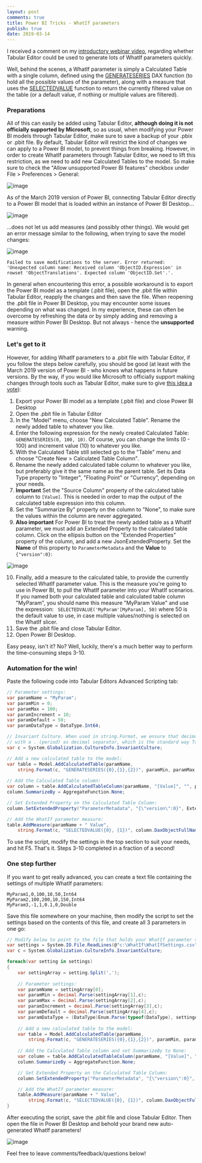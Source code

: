 ```yaml
---
layout: post
comments: true
title: Power BI Tricks - WhatIf parameters
publish: true
date: 2019-03-14
---
```


I received a comment on my [introductory webinar video](https://www.youtube.com/watch?v=HQf55BGUJmk), regarding whether Tabular Editor could be used to generate lots of WhatIf parameters quickly.

Well, behind the scenes, a WhatIf parameter is simply a Calculated Table with a single column, defined using the [GENERATESERIES](https://dax.guide/generateseries) DAX function (to hold all the possible values of the parameter), along with a measure that uses the [SELECTEDVALUE](https://dax.guide/selectedvalue) function to return the currently filtered value on the table (or a default value, if nothing or multiple values are filtered).

### Preparations
All of this can easily be added using Tabular Editor, **although doing it is not officially supported by Microsoft**, so as usual, when modifying your Power BI models through Tabular Editor, make sure to save a backup of your .pbix or .pbit file. By default, Tabular Editor will restrict the kind of changes we can apply to a Power BI model, to prevent things from breaking. However, in order to create WhatIf parameters through Tabular Editor, we need to lift this restriction, as we need to add new Calculated Tables to the model. So make sure to check the "Allow unsupported Power BI features" checkbox under File > Preferences > General:

![image](https://user-images.githubusercontent.com/8976200/54387325-5fa47780-469b-11e9-8071-d766c3a4fd69.png)

As of the March 2019 version of Power BI, connecting Tabular Editor directly to a Power BI model that is loaded within an instance of Power BI Desktop...

![image](https://user-images.githubusercontent.com/8976200/54386273-dee47c00-4698-11e9-9a99-3941f8fab9f2.png)

...does not let us add measures (and possibly other things). We would get an error message similar to the following, when trying to save the model changes:

![image](https://user-images.githubusercontent.com/8976200/54387614-26203c00-469c-11e9-8bb5-ef27915e206c.png)

`Failed to save modifications to the server. Error returned: 'Unexpected column name: Received column 'ObjectID.Expression' in rowset 'ObjectTranslations'. Expected column 'ObjectID.Set'.'.
`

In general when encountering this error, a possible workaround is to export the Power BI model as a template (.pbit file), open the .pbit file within Tabular Editor, reapply the changes and then save the file. When reopening the .pbit file in Power BI Desktop, you may encounter some issues depending on what was changed. In my experience, these can often be overcome by refreshing the data or by simply adding and removing a measure within Power BI Desktop. But not always - hence the **unsupported** warning.

### Let's get to it
However, for adding WhatIf parameters to a .pbit file with Tabular Editor, if you follow the steps below carefully, you should be good (at least with the March 2019 version of Power BI - who knows what happens in future versions. By the way, if you would like Microsoft to officially support making changes through tools such as Tabular Editor, make sure to give [this idea a vote](https://ideas.powerbi.com/forums/265200-power-bi-ideas/suggestions/7345565-power-bi-designer-api)):

1. Export your Power BI model as a template (.pbit file) and close Power BI Desktop
2. Open the .pbit file in Tabular Editor
3. In the "Model" menu, choose "New Calculated Table". Rename the newly added table to whatever you like.
4. Enter the following expression for the newly created Calculated Table: `GENERATESERIES(0, 100, 10)`. Of course, you can change the limits (0 - 100) and increment value (10) to whatever you like.
5. With the Calculated Table still selected go to the "Table" menu and choose "Create New > Calculated Table Column".
6. Rename the newly added calculated table column to whatever you like, but preferably give it the same name as the parent table. Set its Data Type property to "Integer", "Floating Point" or "Currency", depending on your needs.
7. **Important** Set the "Source Column" property of the calculated table column to `[Value]`. This is needed in order to map the output of the calculated table expression into this column.
8. Set the "Summarize By" property on the column to "None", to make sure the values within the column are never aggregated.
9. **Also important** For Power BI to treat the newly added table as a WhatIf parameter, we must add an Extended Property to the calculated table column. Click on the ellipsis button on the "Extended Properties" property of the column, and add a new JsonExtendedProperty. Set the **Name** of this property to `ParameterMetadata` and the **Value** to `{"version":0}`:

 ![image](https://user-images.githubusercontent.com/8976200/54392008-caa77b80-46a6-11e9-956a-e6993fdeaa89.png)

10. Finally, add a measure to the calculated table, to provide the currently selected WhatIf parameter value. This is the measure you're going to use in Power BI, to pull the WhatIf parameter into your WhatIf scenarios. If you named both your calculated table and calculated table column "MyParam", you should name this measure "MyParam Value" and use the expression: `
SELECTEDVALUE('MyParam'[MyParam], 50)` where 50 is the default value to use, in case multiple values/nothing is selected on the WhatIf slicer.
11. Save the .pbit file and close Tabular Editor.
12. Open Power BI Desktop.

Easy peasy, isn't it? No? Well, luckily, there's a much better way to perform the time-consuming steps 3-10.

### Automation for the win!
Paste the following code into Tabular Editors Advanced Scripting tab:

```csharp
// Parameter settings:
var paramName = "MyParam";
var paramMin = 0;
var paramMax = 100;
var paramIncrement = 10;
var paramDefault = 50;
var paramDataType = DataType.Int64;

// Invariant Culture. When used in string.Format, we ensure that decimal numbers are formatted
// with a . (period) as decimal separator, which is the standard way Tabular Editor writes DAX:
var c = System.Globalization.CultureInfo.InvariantCulture; 

// Add a new calculated table to the model:
var table = Model.AddCalculatedTable(paramName, 
    string.Format(c, "GENERATESERIES({0},{1},{2})", paramMin, paramMax, paramIncrement));
    
// Add the Calculated Table column:
var column = table.AddCalculatedTableColumn(paramName, "[Value]", "", paramDataType);
column.SummarizeBy = AggregateFunction.None;

// Set Extended Property on the Calculated Table Column:
column.SetExtendedProperty("ParameterMetadata", "{\"version\":0}", ExtendedPropertyType.Json);

// Add the WhatIf parameter measure:
table.AddMeasure(paramName + " Value", 
    string.Format(c, "SELECTEDVALUE({0}, {1})", column.DaxObjectFullName, paramDefault));
```

To use the script, modify the settings in the top section to suit your needs, and hit F5. That's it. Steps 3-10 completed in a fraction of a second!

### One step further
If you want to get really advanced, you can create a text file containing the settings of multiple WhatIf parameters:

```
MyParam1,0,100,10,50,Int64
MyParam2,100,200,10,150,Int64
MyParam3,-1,1,0.1,0,Double
```

Save this file somewhere on your machine, then modify the script to set the settings based on the contents of this file, and create all 3 parameters in one go:

```csharp
// Modify below to point to the file that holds your WhatIf parameter settings:
var settings = System.IO.File.ReadLines(@"c:\WhatIf\WhatIfSettings.csv");
var c = System.Globalization.CultureInfo.InvariantCulture;

foreach(var setting in settings)
{
    var settingArray = setting.Split(',');
    
    // Parameter settings:
    var paramName = settingArray[0];
    var paramMin = decimal.Parse(settingArray[1],c);
    var paramMax = decimal.Parse(settingArray[2],c);
    var paramIncrement = decimal.Parse(settingArray[3],c);
    var paramDefault = decimal.Parse(settingArray[4],c);
    var paramDataType = (DataType)Enum.Parse(typeof(DataType), settingArray[5]);
    
    // Add a new calculated table to the model:
    var table = Model.AddCalculatedTable(paramName, 
        string.Format(c, "GENERATESERIES({0},{1},{2})", paramMin, paramMax, paramIncrement));
        
    // Add the Calculated Table column and set SummarizeBy to None:
    var column = table.AddCalculatedTableColumn(paramName, "[Value]", "", paramDataType);
    column.SummarizeBy = AggregateFunction.None;

    // Set Extended Property on the Calculated Table Column:
    column.SetExtendedProperty("ParameterMetadata", "{\"version\":0}", ExtendedPropertyType.Json);

    // Add the WhatIf parameter measure:
    table.AddMeasure(paramName + " Value", 
        string.Format(c, "SELECTEDVALUE({0}, {1})", column.DaxObjectFullName, paramDefault));
}
```

After executing the script, save the .pbit file and close Tabular Editor. Then open the file in Power BI Desktop and behold your brand new auto-generated WhatIf parameters!

![image](https://user-images.githubusercontent.com/8976200/54393871-971b2000-46ab-11e9-8069-f3a10f57c664.png)

Feel free to leave comments/feedback/questions below!
